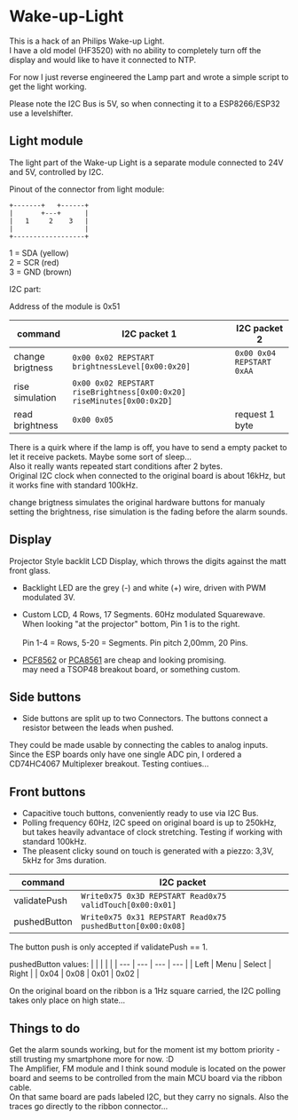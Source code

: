 # Wake-up-Light
This is a hack of an Philips Wake-up Light.<br>
I have a old model (HF3520) with no ability to completely turn off the display and would like to have it connected to NTP.

For now I just reverse engineered the Lamp part and wrote a simple script to get the light working.

Please note the I2C Bus is 5V, so when connecting it to a ESP8266/ESP32 use a levelshifter.

## Light module
The light part of the Wake-up Light is a separate module connected to 24V and 5V, controlled by I2C.

Pinout of the connector from light module:

```
+-------+   +------+
|       +---+      |
|   1     2    3   |
|                  |
+------------------+
```

1 = SDA (yellow)<br>
2 = SCR (red)<br>
3 = GND (brown)<br>

I2C part:

Address of the module is 0x51

| command  | I2C packet 1 | I2C packet 2 | 
| ------------- | ------------- | ------------- |
| change brigtness  | `0x00 0x02 REPSTART brightnessLevel[0x00:0x20]`   |  `0x00 0x04 REPSTART 0xAA` |
| rise simulation  | `0x00 0x02 REPSTART riseBrightness[0x00:0x20] riseMinutes[0x00:0x2D]`   |   |
| read brightness  | `0x00 0x05` | request 1 byte |

There is a quirk where if the lamp is off, you have to send a empty packet to let it receive packets. Maybe some sort of sleep...<br>
Also it really wants repeated start conditions after 2 bytes.<br>
Original I2C clock when connected to the original board is about 16kHz, but it works fine with standard 100kHz.

change brigtness simulates the original hardware buttons for manualy setting the brightness, rise simulation is the fading before the alarm sounds.

## Display

Projector Style backlit LCD Display, which throws the digits against the matt front glass.

- Backlight LED are the grey (-) and white (+) wire, driven with PWM modulated 3V.

- Custom LCD, 4 Rows, 17 Segments. 60Hz modulated Squarewave.<br>
When looking "at the projector" bottom, Pin 1 is to the right.<br><br>
Pin 1-4 = Rows, 5-20 = Segments. Pin pitch 2,00mm, 20 Pins.

- [PCF8562](https://www.nxp.com/docs/en/data-sheet/PCF8562.pdf) or [PCA8561](https://www.nxp.com/docs/en/data-sheet/PCA8561.pdf) are cheap and looking promising.<br>
  may need a TSOP48 breakout board, or something custom. 

## Side buttons

- Side buttons are split up to two Connectors. The buttons connect a resistor between the leads when pushed.

They could be made usable by connecting the cables to analog inputs.<br>
Since the ESP boards only have one single ADC pin, I ordered a CD74HC4067 Multiplexer breakout. Testing contiues...

## Front buttons

- Capacitive touch buttons, conveniently ready to use via I2C Bus. <br>
- Polling frequency 60Hz, I2C speed on original board is up to 250kHz, but takes heavily advantace of clock stretching. Testing if working with standard 100kHz.<br>
- The pleasent clicky sound on touch is generated with a piezzo: 3,3V, 5kHz for 3ms duration.<br>

| command  | I2C packet
| ------------- | ------------- |
| validatePush  | `Write0x75 0x3D REPSTART Read0x75 validTouch[0x00:0x01]` | 
| pushedButton  | `Write0x75 0x31 REPSTART Read0x75 pushedButton[0x00:0x08]`|

The button push is only accepted if validatePush == 1.

pushedButton values:
|   |   |   |  |
| --- | --- | --- | --- |
| Left | Menu	 | Select	 | Right |
| 0x04	| 	0x08	| 	0x01	| 	0x02 |

On the original board on the ribbon is a 1Hz square carried, the I2C polling takes only place on high state...


## Things to do

Get the alarm sounds working, but for the moment ist my bottom priority - still trusting my smartphone more for now. :D<br>
The Amplifier, FM module and I think sound module is located on the power board and seems to be controlled from the main MCU board via the ribbon cable.<br>
On that same board are pads labeled I2C, but they carry no signals. Also the traces go directly to the ribbon connector...
